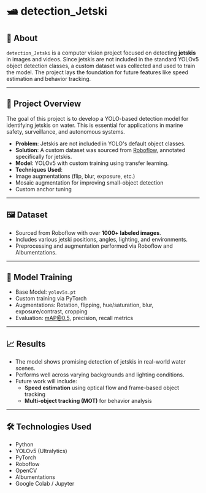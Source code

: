 # 🛥️ detection_Jetski

## 📌 About

`detection_Jetski` is a computer vision project focused on detecting **jetskis** in images and videos. Since jetskis are not included in the standard YOLOv5 object detection classes, a custom dataset was collected and used to train the model. The project lays the foundation for future features like speed estimation and behavior tracking.

---

## 🚀 Project Overview

The goal of this project is to develop a YOLO-based detection model for identifying jetskis on water. This is essential for applications in marine safety, surveillance, and autonomous systems.

-  **Problem**: Jetskis are not included in YOLO's default object classes.
-  **Solution**: A custom dataset was sourced from [Roboflow](https://roboflow.com/), annotated specifically for jetskis.
-  **Model**: YOLOv5 with custom training using transfer learning.
-  **Techniques Used**:
  - Image augmentations (flip, blur, exposure, etc.)
  - Mosaic augmentation for improving small-object detection
  - Custom anchor tuning

---

## 🖼️ Dataset

- Sourced from Roboflow with over **1000+ labeled images**.
- Includes various jetski positions, angles, lighting, and environments.
- Preprocessing and augmentation performed via Roboflow and Albumentations.

---

## 🧠 Model Training

- Base Model: `yolov5s.pt`
- Custom training via PyTorch
- Augmentations: Rotation, flipping, hue/saturation, blur, exposure/contrast, cropping
- Evaluation: mAP@0.5, precision, recall metrics

---

## 📈 Results

- The model shows promising detection of jetskis in real-world water scenes.
- Performs well across varying backgrounds and lighting conditions.
- Future work will include:
  - **Speed estimation** using optical flow and frame-based object tracking
  - **Multi-object tracking (MOT)** for behavior analysis

---

## 🛠️ Technologies Used

- Python
- YOLOv5 (Ultralytics)
- PyTorch
- Roboflow
- OpenCV
- Albumentations
- Google Colab / Jupyter



